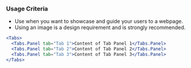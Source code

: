 ### Usage Criteria

- Use when you want to showcase and guide your users to a webpage.
- Using an image is a design requirement and is strongly recommended.

```jsx
<Tabs>
  <Tabs.Panel tab="Tab 1">Content of Tab Panel 1</Tabs.Panel>
  <Tabs.Panel tab="Tab 2">Content of Tab Panel 2</Tabs.Panel>
  <Tabs.Panel tab="Tab 3">Content of Tab Panel 3</Tabs.Panel>
</Tabs>
```
